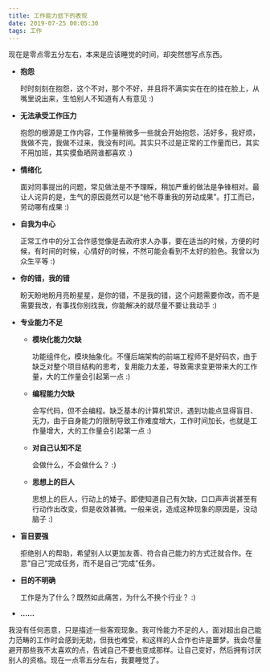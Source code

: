 ```yaml
---
title: 工作能力低下的表现
date: 2019-07-25 00:05:30
tags: 工作
---
```


现在是零点零五分左右，本来是应该睡觉的时间，却突然想写点东西。

- **抱怨** 

  时时刻刻在抱怨，这个不对，那个不好，并且将不满实实在在的挂在脸上，从嘴里说出来，生怕别人不知道有人有意见 :)

- **无法承受工作压力**

  抱怨的根源是工作内容，工作量稍微多一些就会开始抱怨，活好多，我好烦，我做不完，我做不过来，我没有时间。其实只不过是正常的工作量而已，其实不用加班，其实摸鱼晒网谁都喜欢 :)

- **情绪化**

  面对同事提出的问题，常见做法是不予理睬，稍加严重的做法是争锋相对。最让人诧异的是，生气的原因竟然可以是“他不尊重我的劳动成果”。打工而已，劳动哪有成果 :)

- **自我为中心**

  正常工作中的分工合作感觉像是去政府求人办事，要在适当的时候，方便的时候，有时间的时候，心情好的时候，不然可能会看到不太好的脸色。我曾以为众生平等 :)

- **你的错，我的错**

  盼天盼地盼月亮盼星星，是你的错，不是我的错，这个问题需要你改，而不是需要我改，有事找你别找我，你能解决的就尽量不要让我动手 :)

- **专业能力不足**

  - **模块化能力欠缺**

    功能组件化，模块抽象化。不懂后端架构的前端工程师不是好码农，由于缺乏对整个项目结构的思考，复用能力太差，导致需求变更带来大的工作量，大的工作量会引起第一点 :)

  - **编程能力欠缺**

    会写代码，但不会编程。缺乏基本的计算机常识，遇到功能点显得盲目、无力，由于自身能力的限制导致工作难度增大，工作时间加长，也就是工作量增大，大的工作量会引起第一点 :)

  - **对自己认知不足**

    会做什么，不会做什么？ :)

  - **思想上的巨人**

    思想上的巨人，行动上的矮子。即使知道自己有欠缺，口口声声说甚至有行动作出改变，但是收效甚微。一般来说，造成这种现象的原因是，没动脑子 :)

- **盲目要强**

  拒绝别人的帮助，希望别人以更加友善、符合自己能力的方式迁就合作。在意“自己”完成任务，而不是自己“完成”任务。

- **目的不明确**

  工作是为了什么？既然如此痛苦，为什么不换个行业？ :)

- **……**

我没有任何恶意，只是描述一些客观现象。我可怜能力不足的人，面对超出自己能力范畴的工作时会感到无助，但我也难受，和这样的人合作也许是噩梦。我会尽量避开那些我不太喜欢的点，告诫自己不要也变成那样。让自己变好，然后拥有讨厌别人的资格。现在一点零五分左右，我要睡觉了。

